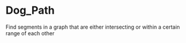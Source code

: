 # Dog_Path
Find segments in a graph that are either intersecting or within a certain range of each other
